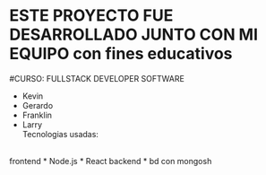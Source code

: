 # ESTE PROYECTO FUE DESARROLLADO JUNTO CON  MI EQUIPO  con fines educativos 
#CURSO: FULLSTACK DEVELOPER SOFTWARE
* Kevin
* Gerardo
* Franklin
* Larry
  <br>
Tecnologias usadas:
<br>
  frontend
  * Node.js  
  * React
  backend
  * bd con mongosh
